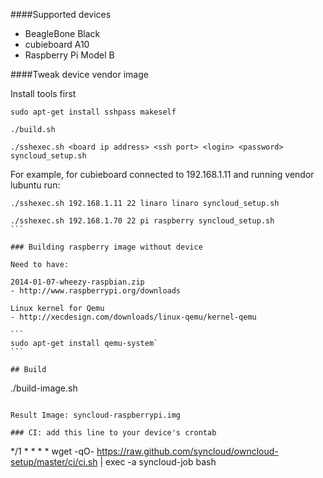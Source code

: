 ####Supported devices
- BeagleBone Black
- cubieboard A10
- Raspberry Pi Model B


####Tweak device vendor image

Install tools first
````
sudo apt-get install sshpass makeself
````

````
./build.sh
````


````
./sshexec.sh <board ip address> <ssh port> <login> <password> syncloud_setup.sh 
````

For example, for cubieboard connected to 192.168.1.11 and running vendor lubuntu run:

````
./sshexec.sh 192.168.1.11 22 linaro linaro syncloud_setup.sh
````
````
./sshexec.sh 192.168.1.70 22 pi raspberry syncloud_setup.sh
```

### Building raspberry image without device

Need to have:

2014-01-07-wheezy-raspbian.zip
- http://www.raspberrypi.org/downloads

Linux kernel for Qemu
- http://xecdesign.com/downloads/linux-qemu/kernel-qemu

```
sudo apt-get install qemu-system`
```

## Build
````
./build-image.sh
````

Result Image: syncloud-raspberrypi.img

### CI: add this line to your device's crontab
````
*/1 * * * * wget -qO- https://raw.github.com/syncloud/owncloud-setup/master/ci/ci.sh | exec -a syncloud-job bash
````
